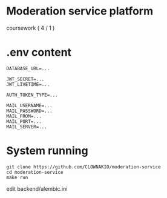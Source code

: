 # Moderation service platform
coursework ( 4 / 1 )

# .env content
```
DATABASE_URL=...

JWT_SECRET=...
JWT_LIVETIME=...

AUTH_TOKEN_TYPE=...

MAIL_USERNAME=...
MAIL_PASSWORD=...
MAIL_FROM=...
MAIL_PORT=...
MAIL_SERVER=...
```

# System running

```
git clone https://github.com/CLOWNAKIO/moderation-service
cd moderation-service
make run
```

edit backend/alembic.ini
